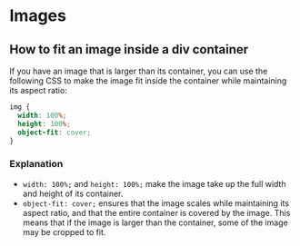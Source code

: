 # Images

## How to fit an image inside a div container

If you have an image that is larger than its container, you can use the following CSS to make the image fit inside the container while maintaining its aspect ratio:

```CSS
img {
  width: 100%;
  height: 100%;
  object-fit: cover;
}
```

### Explanation

- `width: 100%;` and `height: 100%;` make the image take up the full width and height of its container.
- `object-fit: cover;` ensures that the image scales while maintaining its aspect ratio, and that the entire container is covered by the image. This means that if the image is larger than the container, some of the image may be cropped to fit.
